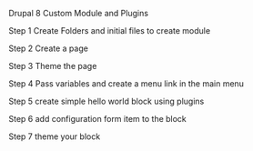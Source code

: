 Drupal 8 Custom Module and Plugins

Step 1 Create Folders and initial files to create module

Step 2 Create a page

Step 3 Theme the page

Step 4 Pass variables and create a menu link in the main menu

Step 5 create simple hello world block using plugins

Step 6 add configuration form item to the block

Step 7 theme your block
